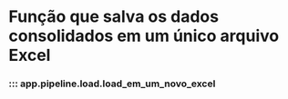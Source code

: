 # Função que salva os dados consolidados em um único arquivo Excel

### ::: app.pipeline.load.load_em_um_novo_excel
